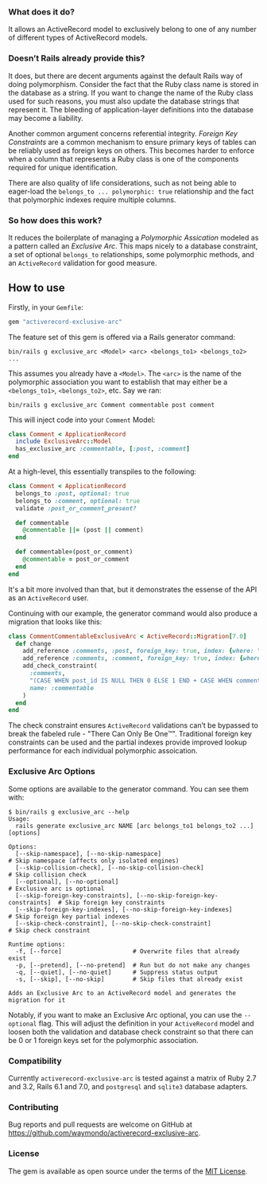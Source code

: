 ### What does it do?

It allows an ActiveRecord model to exclusively belong to one of any number of different types of ActiveRecord
models.

### Doesn’t Rails already provide this?

It does, but there are decent arguments against the default Rails way of doing polymorphism. Consider the
fact that the Ruby class name is stored in the database as a string. If you want to change the name of the
Ruby class used for such reasons, you must also update the database strings that represent it. The bleeding
of application-layer definitions into the database may become a liability.

Another common argument concerns referential integrity. *Foreign Key Constraints* are a common mechanism to
ensure primary keys of tables can be reliably used as foreign keys on others. This becomes harder to enforce
when a column that represents a Ruby class is one of the components required for unique identification.

There are also quality of life considerations, such as not being able to eager-load the `belongs_to ...
polymorphic: true` relationship and the fact that polymorphic indexes require multiple columns.

### So how does this work?

It reduces the boilerplate of managing a *Polymorphic Assication* modeled as a pattern called an *Exclusive
Arc*. This maps nicely to a database constraint, a set of optional `belongs_to` relationships, some
polymorphic methods, and an `ActiveRecord` validation for good measure.

## How to use

Firstly, in your `Gemfile`:

```ruby
gem "activerecord-exclusive-arc"
```

The feature set of this gem is offered via a Rails generator command:

```
bin/rails g exclusive_arc <Model> <arc> <belongs_to1> <belongs_to2> ...
```

This assumes you already have a `<Model>`. The `<arc>` is the name of the polymorphic association you want to
establish that may either be a `<belongs_to1>`, `<belongs_to2>`, etc. Say we ran:

```
bin/rails g exclusive_arc Comment commentable post comment
```

This will inject code into your `Comment` Model:

```ruby
class Comment < ApplicationRecord
  include ExclusiveArc::Model
  has_exclusive_arc :commentable, [:post, :comment]
end
```

At a high-level, this essentially transpiles to the following:

```ruby
class Comment < ApplicationRecord
  belongs_to :post, optional: true
  belongs_to :comment, optional: true
  validate :post_or_comment_present?

  def commentable
    @commentable ||= (post || comment)
  end

  def commentable=(post_or_comment)
    @commentable = post_or_comment
  end
end
```

It's a bit more involved than that, but it demonstrates the essense of the API as an `ActiveRecord` user.

Continuing with our example, the generator command would also produce a migration that looks like this:

```ruby
class CommentCommentableExclusiveArc < ActiveRecord::Migration[7.0]
  def change
    add_reference :comments, :post, foreign_key: true, index: {where: "post_id IS NOT NULL"}
    add_reference :comments, :comment, foreign_key: true, index: {where: "comment_id IS NOT NULL"}
    add_check_constraint(
      :comments,
      "(CASE WHEN post_id IS NULL THEN 0 ELSE 1 END + CASE WHEN comment_id IS NULL THEN 0 ELSE 1 END) = 1",
      name: :commentable
    )
  end
end
```

The check constraint ensures `ActiveRecord` validations can’t be bypassed to break the fabeled rule - "There
Can Only Be One™️". Traditional foreign key constraints can be used and the partial indexes provide improved
lookup performance for each individual polymorphic assoication.

### Exclusive Arc Options

Some options are available to the generator command. You can see them with:

```
$ bin/rails g exclusive_arc --help
Usage:
  rails generate exclusive_arc NAME [arc belongs_to1 belongs_to2 ...] [options]

Options:
  [--skip-namespace], [--no-skip-namespace]                              # Skip namespace (affects only isolated engines)
  [--skip-collision-check], [--no-skip-collision-check]                  # Skip collision check
  [--optional], [--no-optional]                                          # Exclusive arc is optional
  [--skip-foreign-key-constraints], [--no-skip-foreign-key-constraints]  # Skip foreign key constraints
  [--skip-foreign-key-indexes], [--no-skip-foreign-key-indexes]          # Skip foreign key partial indexes
  [--skip-check-constraint], [--no-skip-check-constraint]                # Skip check constraint

Runtime options:
  -f, [--force]                    # Overwrite files that already exist
  -p, [--pretend], [--no-pretend]  # Run but do not make any changes
  -q, [--quiet], [--no-quiet]      # Suppress status output
  -s, [--skip], [--no-skip]        # Skip files that already exist

Adds an Exclusive Arc to an ActiveRecord model and generates the migration for it
```

Notably, if you want to make an Exclusive Arc optional, you can use the `--optional` flag. This will adjust
the definition in your `ActiveRecord` model and loosen both the validation and database check constraint so
that there can be 0 or 1 foreign keys set for the polymorphic association.

### Compatibility

Currently `activerecord-exclusive-arc` is tested against a matrix of Ruby 2.7 and 3.2, Rails 6.1 and 7.0, and
`postgresql` and `sqlite3` database adapters.

### Contributing

Bug reports and pull requests are welcome on GitHub at https://github.com/waymondo/activerecord-exclusive-arc.

### License

The gem is available as open source under the terms of the [MIT License](https://opensource.org/licenses/MIT).

